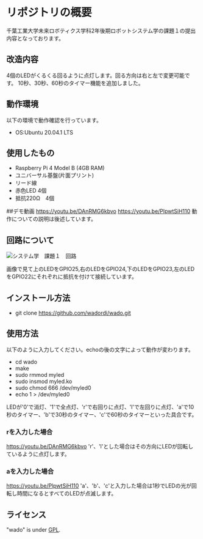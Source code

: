# リポジトリの概要
千葉工業大学未来ロボティクス学科2年後期ロボットシステム学の課題１の提出内容となっております。

## 改造内容
4個のLEDがくるくる回るように点灯します。回る方向は右と左で変更可能です。
10秒、30秒、60秒のタイマー機能を追加しました。

## 動作環境
以下の環境で動作確認を行っています。
* OS:Ubuntu 20.04.1 LTS

## 使用したもの
* Raspberry Pi 4 Model B (4GB RAM)
* ユニバーサル基盤(片面プリント)
* リード線
* 赤色LED 4個
* 抵抗220Ω　4個

##デモ動画
https://youtu.be/DAnRMG6kbvo
https://youtu.be/PlpwtSiH110
動作についての説明は後述しています。


## 回路について
![システム学　課題１　回路](https://user-images.githubusercontent.com/72900623/100960483-b46cdd80-3563-11eb-943d-fc8a9e206f0b.jpg)

画像で見て上のLEDをGPIO25,右のLEDをGPIO24,下のLEDをGPIO23,左のLEDをGPIO22にそれぞれに抵抗を付けて接続しています。

## インストール方法
* git clone https://github.com/wadordi/wado.git

## 使用方法
以下のように入力してください。echoの後の文字によって動作が変わります。
* cd wado
* make
* sudo rmmod myled
* sudo insmod myled.ko
* sudo chmod 666 /dev/myled0
* echo 1 > /dev/myled0 

LEDが'0'で消灯、'1'で全点灯、'r'で右回りに点灯、'l'で左回りに点灯、'a'で10秒のタイマー、'b'で30秒のタイマー、'c'で60秒のタイマーといった具合です。
### rを入力した場合
https://youtu.be/DAnRMG6kbvo
'r'、'l'とした場合はその方向にLEDが回転しているように点灯します。
### aを入力した場合
https://youtu.be/PlpwtSiH110
'a'、'b'、'c'と入力した場合は1秒でLEDの光が回転し時間になるとすべてのLEDが点滅します。

## ライセンス
"wado" is under [GPL](http://www.gnu.org/licenses/gpl-3.0.html).
